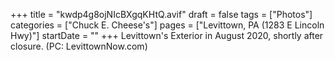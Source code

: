 +++
title = "kwdp4g8ojNIcBXgqKHtQ.avif"
draft = false
tags = ["Photos"]
categories = ["Chuck E. Cheese's"]
pages = ["Levittown, PA (1283 E Lincoln Hwy)"]
startDate = ""
+++
Levittown's Exterior in August 2020, shortly after closure. (PC: LevittownNow.com)
